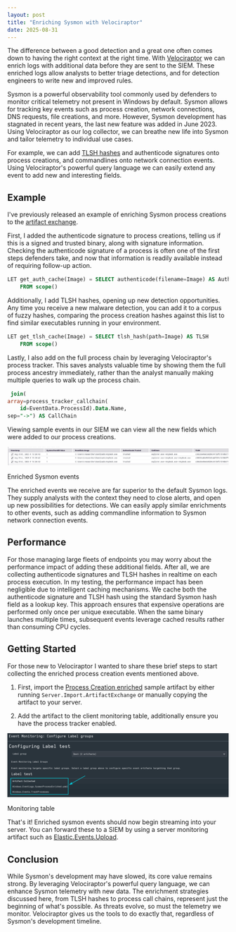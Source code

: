 ```yaml
---
layout: post
title: "Enriching Sysmon with Velociraptor"
date: 2025-08-31
---
```


The difference between a good detection and a great one often comes down to having the right context at the right time. With [Velociraptor](https://docs.velociraptor.app/) we can enrich logs with additional data before they are sent to the SIEM. These enriched logs allow analysts to better triage detections, and for detection engineers to write new and improved rules.

Sysmon is a powerful observability tool commonly used by defenders to monitor critical telemetry not present in Windows by default. Sysmon allows for tracking key events such as process creation, network connections, DNS requests, file creations, and more. However, Sysmon development has stagnated in recent years, the last new feature was added in June 2023. Using Velociraptor as our log collector, we can breathe new life into Sysmon and tailor telemetry to individual use cases.

For example, we can add [TLSH hashes](https://blog.ecapuano.com/p/the-role-of-fuzzy-hashes-in-security) and authenticode signatures onto process creations, and commandlines onto network connection events. Using Velociraptor's powerful query language we can easily extend any event to add new and interesting fields.

## Example

I've previously released an example of enriching Sysmon process creations to the [artifact exchange](https://docs.velociraptor.app/exchange/artifacts/pages/windows.eventlogs.sysmonprocessenriched/). 


First, I added the authenticode signature to process creations, telling us if this is a signed and trusted binary, along with signature information. Checking the authenticode signature of a process is often one of the first steps defenders take, and now that information is readily available instead of requiring follow-up action.

```sql
LET get_auth_cache(Image) = SELECT authenticode(filename=Image) AS Authenticode
    FROM scope()
```

Additionally, I add TLSH hashes, opening up new detection opportunities. Any time you receive a new malware detection, you can add it to a corpus of fuzzy hashes, comparing the process creation hashes against this list to find similar executables running in your environment.

```sql
LET get_tlsh_cache(Image) = SELECT tlsh_hash(path=Image) AS TLSH
    FROM scope()
```

Lastly, I also add on the full process chain by leveraging Velociraptor's process tracker. This saves analysts valuable time by showing them the full process ancestry immediately, rather than the analyst manually making multiple queries to walk up the process chain.

```sql
 join(
array=process_tracker_callchain(
    id=EventData.ProcessId).Data.Name,
sep="->") AS CallChain
```

Viewing sample events in our SIEM we can view all the new fields which were added to our process creations.

<div class="centered-image">
  <img src="/assets/images/enriched_events.png" alt="Enriched Sysmon Events">
  <p>Enriched Sysmon events</p>
</div>

The enriched events we receive are far superior to the default Sysmon logs. They supply analysts with the context they need to close alerts, and open up new possibilities for detections. We can easily apply similar enrichments to other events, such as adding commandline information to Sysmon network connection events.

## Performance

For those managing large fleets of endpoints you may worry about the performance impact of adding these additional fields. After all, we are collecting authenticode signatures and TLSH hashes in realtime on each process execution. In my testing, the performance impact has been negligible due to intelligent caching mechanisms. We cache both the authenticode signature and TLSH hash using the standard Sysmon hash field as a lookup key. This approach ensures that expensive operations are performed only once per unique executable. When the same binary launches multiple times, subsequent events leverage cached results rather than consuming CPU cycles.

## Getting Started

For those new to Velociraptor I wanted to share these brief steps to start collecting the enriched process creation events mentioned above.

1. First, import the [Process Creation enriched](https://docs.velociraptor.app/exchange/artifacts/pages/windows.eventlogs.sysmonprocessenriched/) sample artifact by either running `Server.Import.ArtifactExchange` or manually copying the artifact to your server.

2. Add the artifact to the client monitoring table, additionally ensure you have the process tracker enabled.

<div class="centered-image">
  <img src="/assets/images/monitoring.png" alt="Monitoring table">
  <p>Monitoring table</p>
</div>

That's it! Enriched sysmon events should now begin streaming into your server. You can forward these to a SIEM by using a server monitoring artifact such as [Elastic.Events.Upload](https://docs.velociraptor.app/artifact_references/pages/elastic.events.upload/). 

## Conclusion

While Sysmon's development may have slowed, its core value remains strong. By leveraging Velociraptor's powerful query language, we can enhance Sysmon telemetry with new data. The enrichment strategies discussed here, from TLSH hashes to process call chains, represent just the beginning of what's possible. As threats evolve, so must the telemetry we monitor. Velociraptor gives us the tools to do exactly that, regardless of Sysmon's development timeline. 